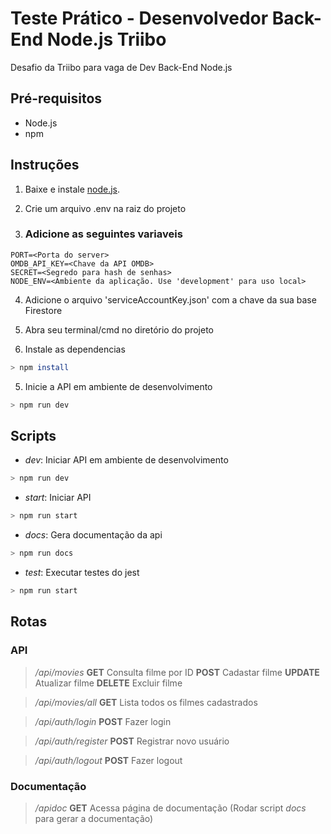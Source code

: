 # Teste Prático - Desenvolvedor Back-End Node.js Triibo

Desafio da Triibo para vaga de Dev Back-End Node.js

## Pré-requisitos

- Node.js
- npm

## Instruções

1. Baixe e instale [node.js](https://nodejs.org/en).

2. Crie um arquivo .env na raiz do projeto

3. ### Adicione as seguintes variaveis

```
PORT=<Porta do server>
OMDB_API_KEY=<Chave da API OMDB>
SECRET=<Segredo para hash de senhas>
NODE_ENV=<Ambiente da aplicação. Use 'development' para uso local>
```

4. Adicione o arquivo 'serviceAccountKey.json' com a chave da sua base Firestore

5. Abra seu terminal/cmd no diretório do projeto

6. Instale as dependencias

```bash
> npm install
```

5. Inicie a API em ambiente de desenvolvimento

```bash
> npm run dev
```

## Scripts

- *dev*: Iniciar API em ambiente de desenvolvimento
```bash
> npm run dev
```

- *start*: Iniciar API
```bash
> npm run start
```

- *docs*: Gera documentação da api
```bash
> npm run docs
```

- *test*: Executar testes do jest
```bash
> npm run start
```

## Rotas

### API

> */api/movies*
> **GET**       Consulta filme por ID
> **POST**      Cadastar filme
> **UPDATE**    Atualizar filme
> **DELETE**    Excluir filme

> */api/movies/all*
> **GET**       Lista todos os filmes cadastrados

> */api/auth/login*
**POST**        Fazer login

> */api/auth/register*
**POST**        Registrar novo usuário

> */api/auth/logout*
**POST**        Fazer logout

### Documentação

> */apidoc*
**GET**         Acessa página de documentação (Rodar script *docs* para gerar a documentação)